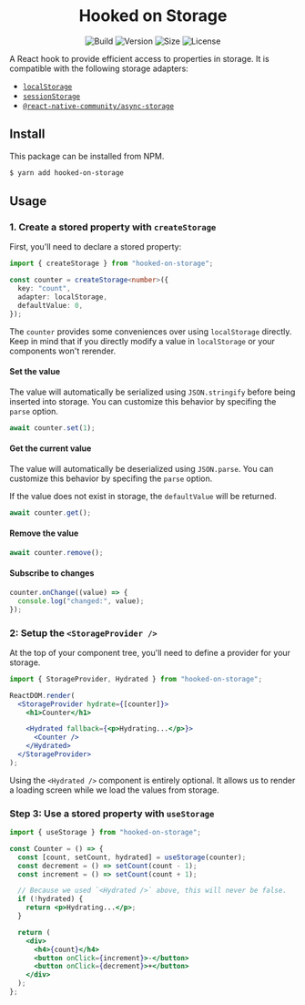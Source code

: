 <h1 align="center">Hooked on Storage</h1>

<div align="center">

![Build](https://github.com/rzane/hooked-on-storage/workflows/CI/badge.svg)
![Version](https://img.shields.io/npm/v/hooked-on-storage)
![Size](https://img.shields.io/bundlephobia/minzip/hooked-on-storage)
![License](https://img.shields.io/npm/l/hooked-on-storage)

</div>

A React hook to provide efficient access to properties in storage. It is compatible with the following storage adapters:

- [`localStorage`](https://developer.mozilla.org/en-US/docs/Web/API/Window/localStorage)
- [`sessionStorage`](https://developer.mozilla.org/en-US/docs/Web/API/Window/sessionStorage)
- [`@react-native-community/async-storage`](https://github.com/react-native-community/async-storage)

## Install

This package can be installed from NPM.

```sh
$ yarn add hooked-on-storage
```

## Usage

### 1. Create a stored property with `createStorage`

First, you'll need to declare a stored property:

```typescript
import { createStorage } from "hooked-on-storage";

const counter = createStorage<number>({
  key: "count",
  adapter: localStorage,
  defaultValue: 0,
});
```

The `counter` provides some conveniences over using `localStorage` directly. Keep in mind that if you directly modify a value in `localStorage` or your components won't rerender.

#### Set the value

The value will automatically be serialized using `JSON.stringify` before being inserted into storage. You can customize this behavior by specifing the `parse` option.

```typescript
await counter.set(1);
```

#### Get the current value

The value will automatically be deserialized using `JSON.parse`. You can customize this behavior by specifing the `parse` option.

If the value does not exist in storage, the `defaultValue` will be returned.

```typescript
await counter.get();
```

#### Remove the value

```typescript
await counter.remove();
```

#### Subscribe to changes

```typescript
counter.onChange((value) => {
  console.log("changed:", value);
});
```

### 2: Setup the `<StorageProvider />`

At the top of your component tree, you'll need to define a provider for your storage.

```jsx
import { StorageProvider, Hydrated } from "hooked-on-storage";

ReactDOM.render(
  <StorageProvider hydrate={[counter]}>
    <h1>Counter</h1>

    <Hydrated fallback={<p>Hydrating...</p>}>
      <Counter />
    </Hydrated>
  </StorageProvider>
);
```

Using the `<Hydrated />` component is entirely optional. It allows us to render
a loading screen while we load the values from storage.

### Step 3: Use a stored property with `useStorage`

```jsx
import { useStorage } from "hooked-on-storage";

const Counter = () => {
  const [count, setCount, hydrated] = useStorage(counter);
  const decrement = () => setCount(count - 1);
  const increment = () => setCount(count + 1);

  // Because we used `<Hydrated />` above, this will never be false.
  if (!hydrated) {
    return <p>Hydrating...</p>;
  }

  return (
    <div>
      <h4>{count}</h4>
      <button onClick={increment}>-</button>
      <button onClick={decrement}>+</button>
    </div>
  );
};
```
